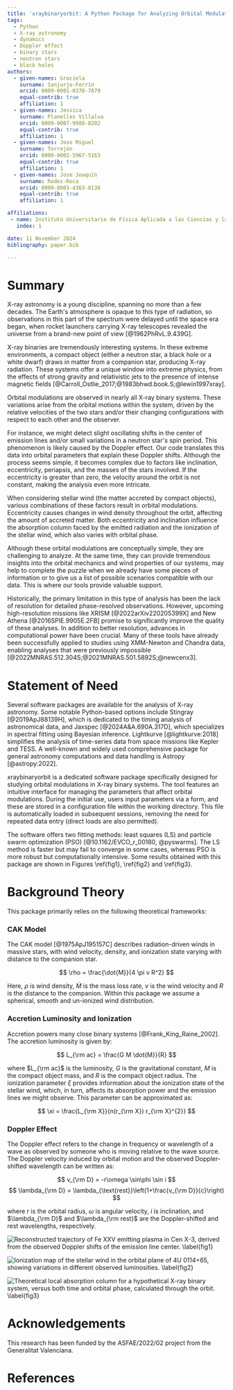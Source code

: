 ```yaml
---
title: 'xraybinaryorbit: A Python Package for Analyzing Orbital Modulations in X-ray Binaries'
tags:
  - Python
  - X-ray astronomy
  - dynamics
  - Doppler effect
  - binary stars
  - neutron stars
  - black holes
authors:
  - given-names: Graciela
    surname: Sanjurjo-Ferrín
    orcid: 0009-0001-0378-7879
    equal-contrib: true
    affiliation: 1
  - given-names: Jessica 
    surname: Planelles Villalva
    orcid: 0009-0007-9988-0202
    equal-contrib: true
    affiliation: 1
  - given-names: Jose Miguel 
    surname: Torrejón
    orcid: 0000-0002-5967-5163
    equal-contrib: true
    affiliation: 1
  - given-names: Jose Joaquín 
    surname: Rodes-Roca
    orcid: 0000-0003-4363-8138
    equal-contrib: true
    affiliation: 1

affiliations:
 - name: Instituto Universitario de Física Aplicada a las Ciencias y las Tecnologías, Universidad de Alicante, 03690 Alicante, Spain
   index: 1

date: 11 November 2024
bibliography: paper.bib

---
```



# Summary

X-ray astronomy is a young discipline, spanning no more than a few decades. The Earth's atmosphere is opaque to this type of radiation, so observations in this part of the spectrum were delayed until the space era began, when rocket launchers carrying X-ray telescopes revealed the universe from a brand-new point of view [@1962PhRvL.9.439G].

X-ray binaries are tremendously interesting systems. In these extreme environments, a compact object (either a neutron star, a black hole or a white dwarf) draws in matter from a companion star, producing X-ray radiation. These systems offer a unique window into extreme physics, from the effects of strong gravity and relativistic jets to the presence of intense magnetic fields [@Carroll_Ostlie_2017;@1983bhwd.book.S;@lewin1997xray].

Orbital modulations are observed in nearly all X-ray binary systems. These variations arise from the orbital motions within the system, driven by the relative velocities of the two stars and/or their changing configurations with respect to each other and the observer.

For instance, we might detect slight oscillating shifts in the center of emission lines and/or small variations in a neutron star's spin period. This phenomenon is likely caused by the Doppler effect. Our code translates this data into orbital parameters that explain these Doppler shifts. Although the process seems simple, it becomes complex due to factors like inclination, eccentricity, periapsis, and the masses of the stars involved. If the eccentricity is greater than zero, the velocity around the orbit is not constant, making the analysis even more intricate.

When considering stellar wind (the matter accreted by compact objects), various combinations of these factors result in orbital modulations. Eccentricity causes changes in wind density throughout the orbit, affecting the amount of accreted matter. Both eccentricity and inclination influence the absorption column faced by the emitted radiation and the ionization of the stellar wind, which also varies with orbital phase.

Although these orbital modulations are conceptually simple, they are challenging to analyze. At the same time, they can provide tremendous insights into the orbital mechanics and wind properties of our systems, may help to complete the puzzle when we already have some pieces of information or to give us a list of possible scenarios compatible with our data. This is where our tools provide valuable support.

Historically, the primary limitation in this type of analysis has been the lack of resolution for detailed phase-resolved observations. However, upcoming high-resolution missions like XRISM [@2022arXiv220205399X] and New Athena [@2016SPIE.9905E.2FB] promise to significantly improve the quality of these analyses. In addition to better resolution, advances in computational power have been crucial. Many of these tools have already been successfully applied to studies using XMM-Newton and Chandra data, enabling analyses that were previously impossible [@2022MNRAS.512.304S;@2021MNRAS.501.5892S;@newcenx3].


# Statement of Need

Several software packages are available for the analysis of X-ray astronomy. Some notable Python-based options include Stingray [@2019ApJ88139H], which is dedicated to the timing analysis of astronomical data, and Jaxspec [@2024A&A.690A.317D], which specializes in spectral fitting using Bayesian inference. Lightkurve [@lightkurve:2018] simplifies the analysis of time-series data from space missions like Kepler and TESS. A well-known and widely used comprehensive package for general astronomy computations and data handling is Astropy [@astropy:2022].

xraybinaryorbit is a dedicated software package specifically designed for studying orbital modulations in X-ray binary systems.
The tool features an intuitive interface for managing the parameters that affect orbital modulations. During the initial use, users input parameters via a form, and these are stored in a configuration file within the working directory. This file is automatically loaded in subsequent sessions, removing the need for repeated data entry (direct loads are also permitted).

The software offers two fitting methods: least squares (LS) and particle swarm optimization (PSO) [@10.1162/EVCO_r_00180, @pyswarms]. The LS method is faster but may fail to converge in some cases, whereas PSO is more robust but computationally intensive. Some results obtained with this package are shown in Figures \ref{fig1}, \ref{fig2} and \ref{fig3}.



# Background Theory

This package primarily relies on the following theoretical frameworks:


### CAK Model
The CAK model [@1975ApJ195157C] describes radiation-driven winds in massive stars, with wind velocity, density, and ionization state varying with distance to the companion star.

$$ \rho = \frac{\dot{M}}{4 \pi v R^2} $$

Here, $\rho$ is wind density, $\dot{M}$ is the mass loss rate, $v$ is the wind velocity and $R$ is the distance to the companion. Within this package we assume a spherical, smooth and un-ionized wind distribution.

### Accretion Luminosity and Ionization
Accretion powers many close binary systems [@Frank_King_Raine_2002]. The accretion luminosity is given by:

$$ L_{\rm ac} = \frac{G M \dot{M}}{R} $$

where $L_{\rm ac}$ is the luminosity, $G$ is the gravitational constant, $M$ is the compact object mass, and $R$ is the compact object radius. The ionization parameter $\xi$ provides information about the ionization state of the stellar wind, which, in turn, affects its absorption power and the emission lines we might observe. This parameter can be approximated as:

$$ \xi = \frac{L_{\rm X}}{n(r_{\rm X}) r_{\rm X}^{2}} $$

### Doppler Effect

The Doppler effect refers to the change in frequency or wavelength of a wave as observed by someone who is moving relative to the wave source. The Doppler velocity induced by orbital motion and the observed Doppler-shifted wavelength can be written as:

$$ v_{\rm D} = -r\omega \sin\phi \sin i $$
$$ \lambda_{\rm D} = \lambda_{\text{rest}}\left(1+\frac{v_{\rm D}}{c}\right) $$

where $r$ is the orbital radius, $\omega$ is angular velocity, $i$ is inclination, and $\lambda_{\rm D}$ and $\lambda_{\rm rest}$ are the Doppler-shifted and rest wavelengths, respectively.

![Reconstructed trajectory of Fe XXV emitting plasma in Cen X-3, derived from the observed Doppler shifts of the emission line center. \label{fig1}](trajectory_and_shifts.png)

![Ionization map of the stellar wind in the orbital plane of 4U 0114+65, showing variations in different observed luminosities. \label{fig2}](new_iopn_map.png)

![Theoretical local absorption column for a hypothetical X-ray binary system, versus both time and orbital phase, calculated through the orbit. \label{fig3}](NH_through_the_orbit.png)


# Acknowledgements

This research has been funded by the ASFAE/2022/02 project from the Generalitat Valenciana.


# References
